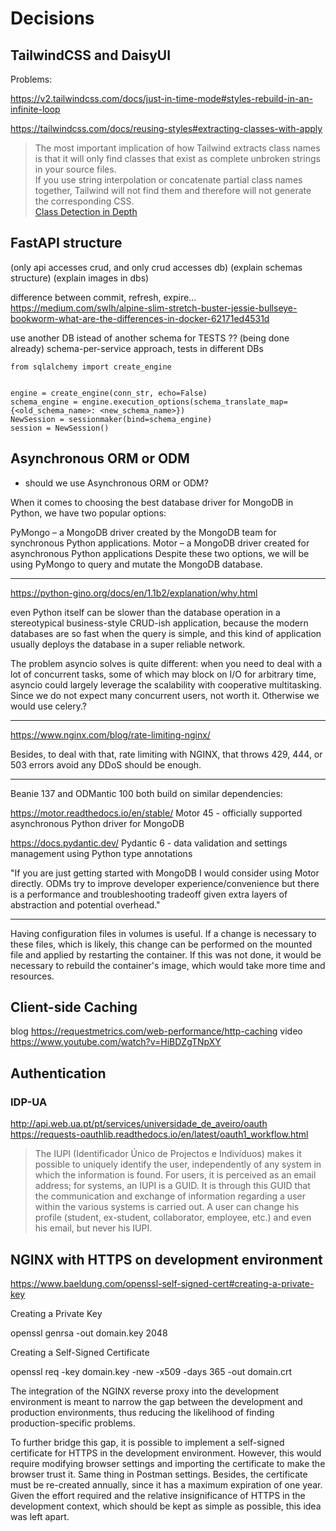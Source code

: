 # Decisions


## TailwindCSS and DaisyUI

Problems:

https://v2.tailwindcss.com/docs/just-in-time-mode#styles-rebuild-in-an-infinite-loop

https://tailwindcss.com/docs/reusing-styles#extracting-classes-with-apply




>The most important implication of how Tailwind extracts class names is that it will only find classes that exist as complete unbroken strings in your source files.\
If you use string interpolation or concatenate partial class names together, Tailwind will not find them and therefore will not generate the corresponding CSS.\
> [Class Detection in Depth](https://tailwindcss.com/docs/content-configuration#class-detection-in-depth)



## FastAPI structure

(only api accesses crud, and only crud accesses db)
(explain schemas structure)
(explain images in dbs)

difference between commit, refresh, expire...
https://medium.com/swlh/alpine-slim-stretch-buster-jessie-bullseye-bookworm-what-are-the-differences-in-docker-62171ed4531d


use another DB istead of another schema for TESTS ?? (being done already) schema-per-service approach, tests in different DBs
```
from sqlalchemy import create_engine


engine = create_engine(conn_str, echo=False)
schema_engine = engine.execution_options(schema_translate_map={<old_schema_name>: <new_schema_name>})
NewSession = sessionmaker(bind=schema_engine)
session = NewSession()
```


## Asynchronous ORM or ODM

- should we use Asynchronous ORM or ODM?

When it comes to choosing the best database driver for MongoDB in Python, we have two popular options:

PyMongo – a MongoDB driver created by the MongoDB team for synchronous Python applications.
Motor – a MongoDB driver created for asynchronous Python applications
Despite these two options, we will be using PyMongo to query and mutate the MongoDB database.



____
https://python-gino.org/docs/en/1.1b2/explanation/why.html

even Python itself can be slower than the database operation in a stereotypical business-style CRUD-ish application, because the modern databases are so fast when the query is simple, and this kind of application usually deploys the database in a super reliable network.

The problem asyncio solves is quite different: when you need to deal with a lot of concurrent tasks, some of which may block on I/O for arbitrary time, asyncio could largely leverage the scalability with cooperative multitasking.
Since we do not expect many concurrent users, not worth it. Otherwise we would use celery.?
____
https://www.nginx.com/blog/rate-limiting-nginx/

Besides, to deal with that, rate limiting with NGINX, that throws 429, 444, or 503 errors avoid any DDoS should be enough.
____

Beanie 137 and ODMantic 100 both build on similar dependencies:

https://motor.readthedocs.io/en/stable/
Motor 45 - officially supported asynchronous Python driver for MongoDB

https://docs.pydantic.dev/
Pydantic 6 - data validation and settings management using Python type annotations


"If you are just getting started with MongoDB I would consider using Motor directly. ODMs try to improve developer experience/convenience but there is a performance and troubleshooting tradeoff given extra layers of abstraction and potential overhead."
____

Having configuration files in volumes is useful. If a change is necessary to these files, which is likely, this change can be performed on the mounted file and applied by restarting the container. If this was not done, it would be necessary to rebuild the container's image, which would take more time and resources.




## Client-side Caching

blog  https://requestmetrics.com/web-performance/http-caching
video https://www.youtube.com/watch?v=HiBDZgTNpXY




## Authentication


### IDP-UA


http://api.web.ua.pt/pt/services/universidade_de_aveiro/oauth
https://requests-oauthlib.readthedocs.io/en/latest/oauth1_workflow.html

> The IUPI (Identificador Único de Projectos e Indivíduos) makes it possible to uniquely identify the user, independently of any system in which the information is found. For users, it is perceived as an email address; for systems, an IUPI is a GUID. It is through this GUID that the communication and exchange of information regarding a user within the various systems is carried out. A user can change his profile (student, ex-student, collaborator, employee, etc.) and even his email, but never his IUPI.


## NGINX with HTTPS on development environment

https://www.baeldung.com/openssl-self-signed-cert#creating-a-private-key

Creating a Private Key

openssl genrsa -out domain.key 2048

Creating a Self-Signed Certificate

openssl req -key domain.key -new -x509 -days 365 -out domain.crt


The integration of the NGINX reverse proxy into the development environment is meant to narrow the gap between the development and production environments, thus reducing the likelihood of finding production-specific problems. 

To further bridge this gap, it is possible to implement a self-signed certificate for HTTPS in the development environment. However, this would require modifying browser settings and importing the certificate to make the browser trust it. Same thing in Postman settings. Besides, the certificate must be re-created annually, since it has a maximum expiration of one year. Given the effort required and the relative insignificance of HTTPS in the development context, which should be kept as simple as possible, this idea was left apart.




